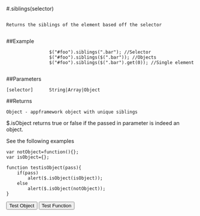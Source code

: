 
#.siblings(selector)

```

Returns the siblings of the element based off the selector
                
```

##Example

```
                $("#foo").siblings(".bar"); //Selector
                $("#foo").siblings($(".bar")); //Objects
                $("#foo").siblings($(".bar").get(0)); //Single element
                
```



##Parameters
```
[selector]      String|Array|Object

```

##Returns
```
Object - appframework object with unique siblings
```

$.isObject returns true or false if the passed in parameter is indeed an object.

See the following examples


```
var notObject=function(){};
var isObject={};

function testisObject(pass){
	if(pass)
		alert($.isObject(isObject));
	else
		alert($.isObject(notObject));
}
```

<script>
var notObject={};
var isObject=function(){};

var notObject=function(){};
var isObject={};

function testisObject(pass){
	if(pass)
		alert($.isObject(isObject));
	else
		alert($.isObject(notObject));
}

</script>

<input type="button" onclick="testisObject(true)" value="Test Object"/> <input type="button" onclick="testisObject(false)" value="Test Function"/>           
